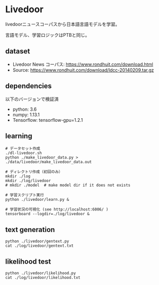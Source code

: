 # Livedoor
livedoorニュースコーパスから日本語言語モデルを学習。

言語モデル、学習ロジックはPTBと同じ。

## dataset
- Livedoor News コーパス: https://www.rondhuit.com/download.html
- Source: https://www.rondhuit.com/download/ldcc-20140209.tar.gz

## dependencies
以下のバージョンで検証済
- python: 3.6
- numpy: 1.13.1
- Tensorflow: tensorflow-gpu=1.2.1

## learning

```
# データセット作成
./dl-livedoor.sh
python ./make_livedoor_data.py > ./data/livedoor/make_livedoor_data.out

# ディレクトリ作成（初回のみ）
mkdir ./log
mkdir ./log/livedoor
# mkdir ./model  # make model dir if it does not exists

# 学習スクリプト実行
python ./livedoor/learn.py &

# 学習状況の可視化 (see http://localhost:6006/ )
tensorboard --logdir=./log/livedoor &
```

## text generation

```
python ./livedoor/gentext.py
cat ./log/livedoor/gentext.txt
```

## likelihood test

```
python ./livedoor/likelihood.py
cat ./log/livedoor/likelihood.txt
```
